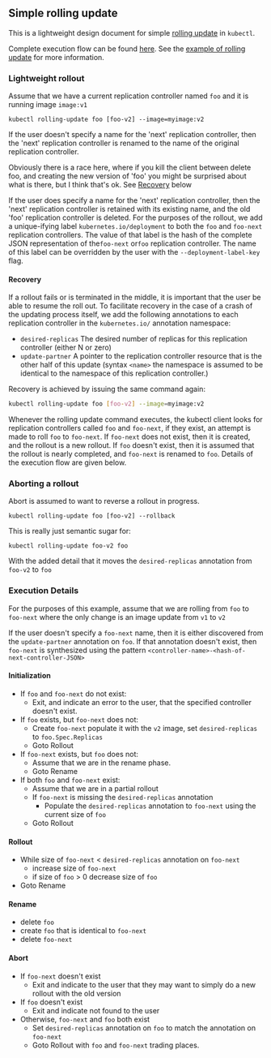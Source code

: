 ## Simple rolling update

This is a lightweight design document for simple
[rolling update](../user-guide/kubectl/kubectl_rolling-update.md) in `kubectl`.

Complete execution flow can be found [here](#execution-details). See the
[example of rolling update](../user-guide/update-demo/) for more information.

### Lightweight rollout

Assume that we have a current replication controller named `foo` and it is
running image `image:v1`

`kubectl rolling-update foo [foo-v2] --image=myimage:v2`

If the user doesn't specify a name for the 'next' replication controller, then
the 'next' replication controller is renamed to
the name of the original replication controller.

Obviously there is a race here, where if you kill the client between delete foo,
and creating the new version of 'foo' you might be surprised about what is
there, but I think that's ok. See [Recovery](#recovery) below

If the user does specify a name for the 'next' replication controller, then the
'next' replication controller is retained with its existing name, and the old
'foo' replication controller is deleted. For the purposes of the rollout, we add
a unique-ifying label `kubernetes.io/deployment` to both the `foo` and
`foo-next` replication controllers. The value of that label is the hash of the
complete JSON representation of the`foo-next` or`foo` replication controller.
The name of this label can be overridden by the user with the
`--deployment-label-key` flag.

#### Recovery

If a rollout fails or is terminated in the middle, it is important that the user
be able to resume the roll out. To facilitate recovery in the case of a crash of
the updating process itself, we add the following annotations to each
replication controller in the `kubernetes.io/` annotation namespace:
   * `desired-replicas` The desired number of replicas for this replication
controller (either N or zero)
   * `update-partner` A pointer to the replication controller resource that is
the other half of this update (syntax `<name>` the namespace is assumed to be
identical to the namespace of this replication controller.)

Recovery is achieved by issuing the same command again:

```sh
kubectl rolling-update foo [foo-v2] --image=myimage:v2
```

Whenever the rolling update command executes, the kubectl client looks for
replication controllers called `foo` and `foo-next`, if they exist, an attempt
is made to roll `foo` to `foo-next`. If `foo-next` does not exist, then it is
created, and the rollout is a new rollout. If `foo` doesn't exist, then it is
assumed that the rollout is nearly completed, and `foo-next` is renamed to
`foo`.  Details of the execution flow are given below.


### Aborting a rollout

Abort is assumed to want to reverse a rollout in progress.

`kubectl rolling-update foo [foo-v2] --rollback`

This is really just semantic sugar for:

`kubectl rolling-update foo-v2 foo`

With the added detail that it moves the `desired-replicas` annotation from
`foo-v2` to `foo`


### Execution Details

For the purposes of this example, assume that we are rolling from `foo` to
`foo-next` where the only change is an image update from `v1` to `v2`

If the user doesn't specify a `foo-next` name, then it is either discovered from
the `update-partner` annotation on `foo`.  If that annotation doesn't exist,
then `foo-next` is synthesized using the pattern
`<controller-name>-<hash-of-next-controller-JSON>`

#### Initialization

   * If `foo` and `foo-next` do not exist:
      * Exit, and indicate an error to the user, that the specified controller
doesn't exist.
   * If `foo` exists, but `foo-next` does not:
      * Create `foo-next` populate it with the `v2` image, set
`desired-replicas` to `foo.Spec.Replicas`
      * Goto Rollout
   * If `foo-next` exists, but `foo` does not:
      * Assume that we are in the rename phase.
      * Goto Rename
   * If both `foo` and `foo-next` exist:
      * Assume that we are in a partial rollout
      * If `foo-next` is missing the `desired-replicas` annotation
         * Populate the `desired-replicas` annotation to `foo-next` using the
current size of `foo`
      * Goto Rollout

#### Rollout

   * While size of `foo-next` < `desired-replicas` annotation on `foo-next`
      * increase size of `foo-next`
      * if size of `foo` > 0
         decrease size of `foo`
   * Goto Rename

#### Rename

   * delete `foo`
   * create `foo` that is identical to `foo-next`
   * delete `foo-next`

#### Abort

   * If `foo-next` doesn't exist
      * Exit and indicate to the user that they may want to simply do a new
rollout with the old version
   * If `foo` doesn't exist
      * Exit and indicate not found to the user
   * Otherwise, `foo-next` and `foo` both exist
      * Set `desired-replicas` annotation on `foo` to match the annotation on
`foo-next`
      * Goto Rollout with `foo` and `foo-next` trading places.
